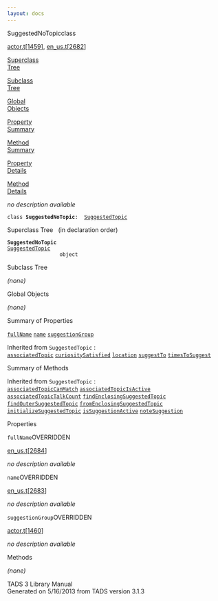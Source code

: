 ```yaml
---
layout: docs
---
```

<span class="title">SuggestedNoTopic</span><span class="type">class</span>

[actor.t](../file/actor.t.html)\[[1459](../source/actor.t.html#1459)\],
[en_us.t](../file/en_us.t.html)\[[2682](../source/en_us.t.html#2682)\]

[Superclass  
Tree](#_SuperClassTree_)

[Subclass  
Tree](#_SubClassTree_)

[Global  
Objects](#_ObjectSummary_)

[Property  
Summary](#_PropSummary_)

[Method  
Summary](#_MethodSummary_)

[Property  
Details](#_Properties_)

[Method  
Details](#_Methods_)



*no description available*

`class `**`SuggestedNoTopic`**` :   `[`SuggestedTopic`](../object/SuggestedTopic.html)



<span id="_SuperClassTree_"></span>



<span class="hdln">Superclass Tree</span>   (in declaration order)



**`SuggestedNoTopic`**  
[`SuggestedTopic`](../object/SuggestedTopic.html)  
`                 object`  
<span id="_SubClassTree_"></span>



<span class="hdln">Subclass Tree</span>  



*(none)* <span id="_ObjectSummary_"></span>



<span class="hdln">Global Objects</span>  



*(none)* <span id="_PropSummary_"></span>



<span class="hdln">Summary of Properties</span>  



[`fullName`](#fullName) [`name`](#name) [`suggestionGroup`](#suggestionGroup)

Inherited from `SuggestedTopic` :  
[`associatedTopic`](../object/SuggestedTopic.html#associatedTopic) [`curiositySatisfied`](../object/SuggestedTopic.html#curiositySatisfied) [`location`](../object/SuggestedTopic.html#location) [`suggestTo`](../object/SuggestedTopic.html#suggestTo) [`timesToSuggest`](../object/SuggestedTopic.html#timesToSuggest)

<span id="_MethodSummary_"></span>



<span class="hdln">Summary of Methods</span>  





Inherited from `SuggestedTopic` :  
[`associatedTopicCanMatch`](../object/SuggestedTopic.html#associatedTopicCanMatch) [`associatedTopicIsActive`](../object/SuggestedTopic.html#associatedTopicIsActive) [`associatedTopicTalkCount`](../object/SuggestedTopic.html#associatedTopicTalkCount) [`findEnclosingSuggestedTopic`](../object/SuggestedTopic.html#findEnclosingSuggestedTopic) [`findOuterSuggestedTopic`](../object/SuggestedTopic.html#findOuterSuggestedTopic) [`fromEnclosingSuggestedTopic`](../object/SuggestedTopic.html#fromEnclosingSuggestedTopic) [`initializeSuggestedTopic`](../object/SuggestedTopic.html#initializeSuggestedTopic) [`isSuggestionActive`](../object/SuggestedTopic.html#isSuggestionActive) [`noteSuggestion`](../object/SuggestedTopic.html#noteSuggestion)

<span id="_Properties_"></span>



<span class="hdln">Properties</span>  



<span id="fullName"></span>

`fullName`<span class="rem">OVERRIDDEN</span>

[en_us.t](../file/en_us.t.html)\[[2684](../source/en_us.t.html#2684)\]



*no description available*



<span id="name"></span>

`name`<span class="rem">OVERRIDDEN</span>

[en_us.t](../file/en_us.t.html)\[[2683](../source/en_us.t.html#2683)\]



*no description available*



<span id="suggestionGroup"></span>

`suggestionGroup`<span class="rem">OVERRIDDEN</span>

[actor.t](../file/actor.t.html)\[[1460](../source/actor.t.html#1460)\]



*no description available*



<span id="_Methods_"></span>



<span class="hdln">Methods</span>  



*(none)*



TADS 3 Library Manual  
Generated on 5/16/2013 from TADS version 3.1.3


